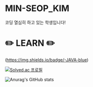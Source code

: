 # MIN-SEOP_KIM

코딩 열심히 하고 있는 학생입니다!

# :pencil2: LEARN :pencil2:
(https://img.shields.io/badge/-JAVA-blue)


[![Solved.ac
프로필](http://mazassumnida.wtf/api/v2/generate_badge?boj={nanamah89})](https://solved.ac/{nanamah89})

![Anurag's GitHub stats](https://github-readme-stats.vercel.app/api?username=MIN-SEOP-KIM&show_icons=true&theme=radical)
